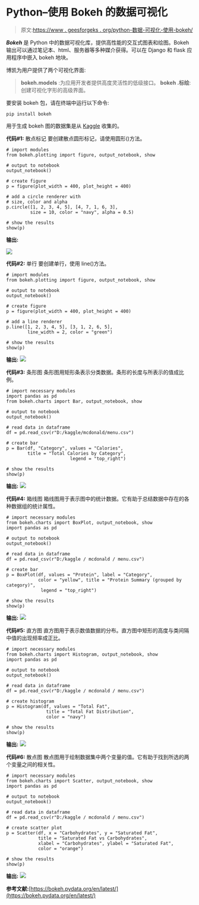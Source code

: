 # Python–使用 Bokeh 的数据可视化

> 原文:[https://www . geesforgeks . org/python-数据-可视化-使用-bokeh/](https://www.geeksforgeeks.org/python-data-visualization-using-bokeh/)

***Bokeh*** 是 Python 中的数据可视化库，提供高性能的交互式图表和绘图。Bokeh 输出可以通过笔记本、html、服务器等多种媒介获得。可以在 Django 和 flask 应用程序中嵌入 bokeh 地块。

博凯为用户提供了两个可视化界面:

> **bokeh.models** :为应用开发者提供高度灵活性的低级接口。
> **bokeh .标绘**:创建可视化字形的高级界面。

要安装 bokeh 包，请在终端中运行以下命令:

```
pip install bokeh
```

用于生成 bokeh 图的数据集是从 [Kaggle](https://www.kaggle.com/mcdonalds/nutrition-facts) 收集的。

**代码#1:** 散点标记
要创建散点圆形标记，请使用圆形()方法。

```
# import modules
from bokeh.plotting import figure, output_notebook, show

# output to notebook
output_notebook()

# create figure
p = figure(plot_width = 400, plot_height = 400)

# add a circle renderer with
# size, color and alpha
p.circle([1, 2, 3, 4, 5], [4, 7, 1, 6, 3], 
         size = 10, color = "navy", alpha = 0.5)

# show the results
show(p) 
```

**输出:**

![](img/a07542ce74b503e0c606e6e260041e78.png)

**代码#2:** 单行
要创建单行，使用 line()方法。

```
# import modules
from bokeh.plotting import figure, output_notebook, show

# output to notebook
output_notebook()

# create figure
p = figure(plot_width = 400, plot_height = 400)

# add a line renderer
p.line([1, 2, 3, 4, 5], [3, 1, 2, 6, 5], 
        line_width = 2, color = "green")

# show the results
show(p)
```

**输出:**
![](img/18d6b6a30a89ec3b626d7720d4d57139.png)

**代码#3:** 条形图
条形图用矩形条表示分类数据。条形的长度与所表示的值成比例。

```
# import necessary modules
import pandas as pd
from bokeh.charts import Bar, output_notebook, show

# output to notebook
output_notebook()

# read data in dataframe
df = pd.read_csv(r"D:/kaggle/mcdonald/menu.csv")

# create bar
p = Bar(df, "Category", values = "Calories",
        title = "Total Calories by Category", 
                        legend = "top_right")

# show the results
show(p)
```

**输出:**
![](img/48b3f7c58259228b0b01fc9bc13a8650.png)

**代码#4:** 箱线图
箱线图用于表示图中的统计数据。它有助于总结数据中存在的各种数据组的统计属性。

```
# import necessary modules
from bokeh.charts import BoxPlot, output_notebook, show
import pandas as pd

# output to notebook
output_notebook()

# read data in dataframe
df = pd.read_csv(r"D:/kaggle / mcdonald / menu.csv")

# create bar
p = BoxPlot(df, values = "Protein", label = "Category", 
            color = "yellow", title = "Protein Summary (grouped by category)",
             legend = "top_right")

# show the results
show(p)
```

**输出:**
![](img/be7c9b0bdabb2c18bf08484fa9031919.png)

**代码#5:** 直方图
直方图用于表示数值数据的分布。直方图中矩形的高度与类间隔中值的出现频率成正比。

```
# import necessary modules
from bokeh.charts import Histogram, output_notebook, show
import pandas as pd

# output to notebook
output_notebook()

# read data in dataframe
df = pd.read_csv(r"D:/kaggle / mcdonald / menu.csv")

# create histogram
p = Histogram(df, values = "Total Fat",
               title = "Total Fat Distribution", 
               color = "navy")

# show the results
show(p) 
```

**输出:**
![](img/af7ec3816b20940dd86c2424f2599f53.png)

**代码#6:** 散点图
散点图用于绘制数据集中两个变量的值。它有助于找到所选的两个变量之间的相关性。

```
# import necessary modules
from bokeh.charts import Scatter, output_notebook, show
import pandas as pd

# output to notebook
output_notebook()

# read data in dataframe
df = pd.read_csv(r"D:/kaggle / mcdonald / menu.csv")

# create scatter plot
p = Scatter(df, x = "Carbohydrates", y = "Saturated Fat",
            title = "Saturated Fat vs Carbohydrates",
            xlabel = "Carbohydrates", ylabel = "Saturated Fat",
            color = "orange")

# show the results
show(p) 
```

**输出:**
![](img/7e0cfc264811ab3409e0690bafd8820c.png)

**参考文献:**[https://bokeh.pydata.org/en/latest/](https://bokeh.pydata.org/en/latest/)